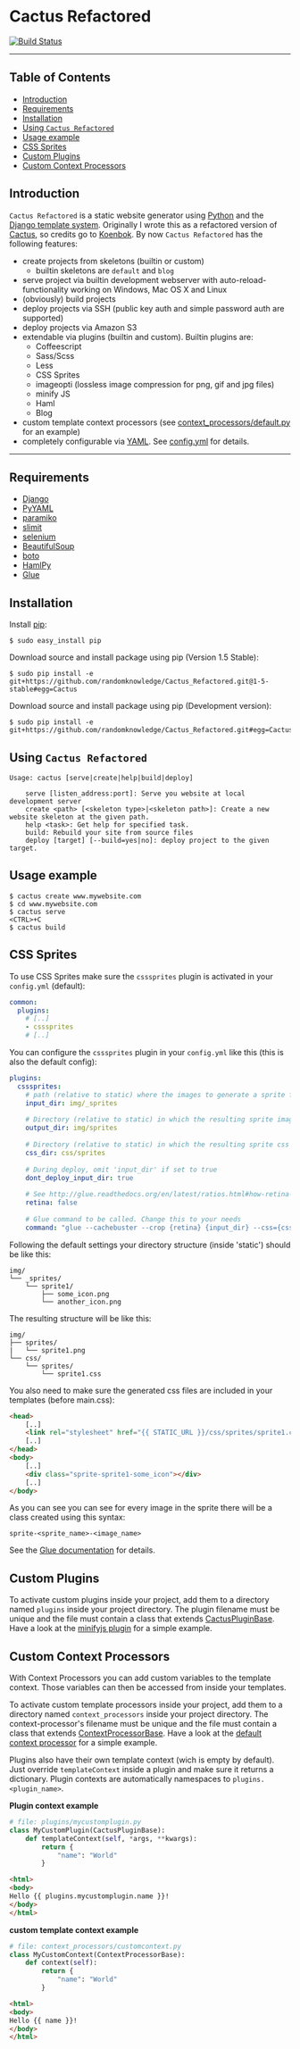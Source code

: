 # Cactus Refactored
[![Build Status](https://travis-ci.org/randomknowledge/Cactus_Refactored.png?branch=master)](https://travis-ci.org/randomknowledge/Cactus_Refactored)
___

## Table of Contents  
* [Introduction](#introduction)
* [Requirements](#requirements)
* [Installation](#installation)
* [Using `Cactus Refactored`](#using-cactus-refactored)
* [Usage example](#usage-example)
* [CSS Sprites](#css-sprites)
* [Custom Plugins](#custom-plugins)
* [Custom Context Processors](#custom-context-processors)

## Introduction
`Cactus Refactored` is a static website generator using [Python](http://www.python.org/)
and the [Django template system](https://docs.djangoproject.com/en/dev/topics/templates/).
Originally I wrote this as a refactored version of [Cactus](https://github.com/koenbok/Cactus),
so credits go to [Koenbok](https://github.com/koenbok/).
By now `Cactus Refactored` has the following features:

* create projects from skeletons (builtin or custom)
	* builtin skeletons are `default` and `blog`
* serve project via builtin development webserver with auto-reload-functionality working on Windows, Mac OS X and Linux
* (obviously) build projects
* deploy projects via SSH (public key auth and simple password auth are supported)
* deploy projects via Amazon S3
* extendable via plugins (builtin and custom). Builtin plugins are:
	* Coffeescript
	* Sass/Scss
	* Less
	* CSS Sprites
	* imageopti (lossless image compression for png, gif and jpg files)
	* minify JS
	* Haml
	* Blog
* custom template context processors (see [context_processors/default.py](https://github.com/randomknowledge/Cactus_Refactored/blob/master/cactus/context_processors/default.py) for an example)
* completely configurable via [YAML](http://de.wikipedia.org/wiki/YAML). See [config.yml](https://github.com/randomknowledge/Cactus_Refactored/blob/master/cactus/skeletons/default/config.yml) for details.

____

## Requirements
* [Django](https://www.djangoproject.com/)
* [PyYAML](http://pyyaml.org/)
* [paramiko](http://www.lag.net/paramiko/)
* [slimit](http://slimit.readthedocs.org/en/latest/)
* [selenium](http://pypi.python.org/pypi/selenium)
* [BeautifulSoup](http://www.crummy.com/software/BeautifulSoup/)
* [boto](https://github.com/boto/boto/)
* [HamlPy](https://github.com/jessemiller/HamlPy/)
* [Glue](https://github.com/jorgebastida/glue/)

## Installation

Install [pip](http://pypi.python.org/pypi/pip):

```console
$ sudo easy_install pip
```

Download source and install package using pip (Version 1.5 Stable):

```console
$ sudo pip install -e git+https://github.com/randomknowledge/Cactus_Refactored.git@1-5-stable#egg=Cactus
```

Download source and install package using pip (Development version):

```console
$ sudo pip install -e git+https://github.com/randomknowledge/Cactus_Refactored.git#egg=Cactus
```

## Using `Cactus Refactored`

```console
Usage: cactus [serve|create|help|build|deploy]

    serve [listen_address:port]: Serve you website at local development server
    create <path> [<skeleton type>|<skeleton path>]: Create a new website skeleton at the given path.
    help <task>: Get help for specified task.
    build: Rebuild your site from source files
    deploy [target] [--build=yes|no]: deploy project to the given target.
```

## Usage example

```console
$ cactus create www.mywebsite.com
$ cd www.mywebsite.com
$ cactus serve
<CTRL>+C
$ cactus build
```

## CSS Sprites
To use CSS Sprites make sure the `csssprites` plugin is activated in your `config.yml` (default):
```yaml
common:
  plugins:
    # [..]
    - csssprites
    # [..]
```

You can configure the `csssprites` plugin in your `config.yml` like this (this is also the default config):
```yaml
plugins:
  csssprites:
    # path (relative to static) where the images to generate a sprite from are stored
    input_dir: img/_sprites
    
    # Directory (relative to static) in which the resulting sprite image is stored
    output_dir: img/sprites
    
    # Directory (relative to static) in which the resulting sprite css is stored
    css_dir: css/sprites
    
    # During deploy, omit 'input_dir' if set to true
    dont_deploy_input_dir: true
    
    # See http://glue.readthedocs.org/en/latest/ratios.html#how-retina-and-ratios-work
    retina: false
    
    # Glue command to be called. Change this to your needs
    command: "glue --cachebuster --crop {retina} {input_dir} --css={css_dir} --img={output_dir}"
```

Following the default settings your directory structure (inside 'static') should be like this:

```console
img/
└── _sprites/
    └── sprite1/
        ├── some_icon.png
        └── another_icon.png
```

The resulting structure will be like this:

```console
img/
├── sprites/
|   └── sprite1.png
└── css/
    └── sprites/
        └── sprite1.css
```

You also need to make sure the generated css files are included in your templates (before main.css):
```html
<head>
    [..]
    <link rel="stylesheet" href="{{ STATIC_URL }}/css/sprites/sprite1.css">
    [..]
</head>
<body>
    [..]
    <div class="sprite-sprite1-some_icon"></div>
    [..]
</body>
```
As you can see you can see for every image in the sprite there will be a class created using this syntax:

```console
sprite-<sprite_name>-<image_name>
```

See the [Glue documentation](http://glue.readthedocs.org/en/latest/quickstart.html#and-why-those-css-class-names) for details.

## Custom Plugins

To activate custom plugins inside your project, add them to a directory named `plugins` inside your project directory. The plugin filename must be unique and the file must contain a class that extends [CactusPluginBase](https://github.com/randomknowledge/Cactus_Refactored/blob/master/cactus/plugin_base.py). Have a look at the [minifyjs plugin](https://github.com/randomknowledge/Cactus_Refactored/blob/master/cactus/plugins/minifyjs.py) for a simple example.


## Custom Context Processors

With Context Processors you can add custom variables to the template context. Those variables can then be accessed from inside your templates.

To activate custom template processors inside your project, add them to a directory named `context_processors` inside your project directory. The context-processor's filename must be unique and the file must contain a class that extends [ContextProcessorBase](https://github.com/randomknowledge/Cactus_Refactored/blob/master/cactus/context_processor_base.py). Have a look at the [default context processor](https://github.com/randomknowledge/Cactus_Refactored/blob/master/cactus/context_processors/default.py) for a simple example.

Plugins also have their own template context (wich is empty by default). Just override `templateContext` inside a plugin and make sure it returns a dictionary. Plugin contexts are automatically namespaces to `plugins.<plugin_name>`.

__Plugin context example__

```python
# file: plugins/mycustomplugin.py
class MyCustomPlugin(CactusPluginBase):
	def templateContext(self, *args, **kwargs):
		return {
			"name": "World"
		}
```

```html
<html>
<body>
Hello {{ plugins.mycustomplugin.name }}!
</body>
</html>
```


__custom template context example__

```python
# file: context_processors/customcontext.py
class MyCustomContext(ContextProcessorBase):
	def context(self):
		return {
			"name": "World"
		}
```

```html
<html>
<body>
Hello {{ name }}!
</body>
</html>
```
